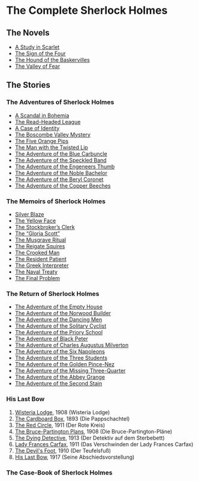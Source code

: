 # The Complete Sherlock Holmes

## The Novels
- [A Study in Scarlet](/source/NOVELS/STUD/STUD.en.md)
- [The Sign of the Four](/source/NOVELS/SIGN/SIGN.en.md)
- [The Hound of the Baskervilles](/source/NOVELS/HOUN/HOUN.en.md)
- [The Valley of Fear](/source/NOVELS/VALL/VALL.en.md)

## The Stories

### The Adventures of Sherlock Holmes

- [A Scandal in Bohemia](/source/ADVE/SCAN/SCAN.en.md)
- [The Read-Headed League](/source/ADVE/REDH/REDH.en.md)
- [A Case of Identity](/source/ADVE/IDEN/IDEN.en.md)
- [The Boscombe Valley Mystery](/source/ADVE/BOSC/BOSC.en.md)
- [The Five Orange Pips](/source/ADVE/FIVE/FIVE.en.md)
- [The Man with the Twisted Lip](/source/ADVE/TWIS/TWIS.en.md)
- [The Adventure of the Blue Carbuncle](/source/ADVE/BLUE/BLUE.en.md)
- [The Adventure of the Speckled Band](/source/ADVE/SPEC/SPEC.en.md)
- [The Adventure of the Engeneers Thumb](/source/ADVE/ENGR/ENGR.en.md)
- [The Adventure of the Noble Bachelor](/source/ADVE/NOBL/NOBL.en.md)
- [The Adventure of the Beryl Coronet](/source/ADVE/BERY/BERY.en.md)
- [The Adventure of the Copper Beeches](/source/ADVE/COPP/COPP.en.md)

### The Memoirs of Sherlock Holmes

- [Silver Blaze](/source/MEMO/SILV/SILV.en.md)
- [The Yellow Face](/source/MEMO/YELL/YELL.en.md)
- [The Stockbroker’s Clerk](/source/MEMO/STOC/STOC.en.md)
- [The “Gloria Scott”](/source/MEMO/GLOR/GLOR.en.md)
- [The Musgrave Ritual](/source/MEMO/MUSG/MUSG.en.md)
- [The Reigate Squires](/source/MEMO/REIG/REIG.en.md)
- [The Crooked Man](/source/MEMO/CROO/CROO.en.md)
- [The Resident Patient](/source/MEMO/RESI/RESI.en.md)
- [The Greek Interpreter](/source/MEMO/GREE/GREE.en.md)
- [The Naval Treaty](/source/MEMO/NAVA/NAVA.en.md)
- [The Final Problem](/source/MEMO/FINA/FINA.en.md)

### The Return of Sherlock Holmes
- [The Adventure of the Empty House](/source/RETU/EMPT/EMPT.en.md)
- [The Adventure of the Norwood Builder](/source/RETU/NORW/NORW.en.md)
- [The Adventure of the Dancing Men](/source/RETU/DANC/DANC.en.md)
- [The Adventure of the Solitary Cyclist](/source/RETU/SOLI/SOLI.en.md)
- [The Adventure of the Priory School](/source/RETU/PRIO/PRIO.en.md)
- [The Adventure of Black Peter](/source/RETU/BLAC/BLAC.en.md)
- [The Adventure of Charles Augustus Milverton](/source/RETU/CHAS/CHAS.en.md)
- [The Adventure of the Six Napoleons](/source/RETU/SIXN/SIXN.en.md)
- [The Adventure of the Three Students](/source/RETU/3STU/3STU.en.md)
- [The Adventure of the Golden Pince-Nez](/source/RETU/GOLD/GOLD.en.md)
- [The Adventure of the Missing Three-Quarter](/source/RETU/MISS/MISS.en.md)
- [The Adventure of the Abbey Grange](/source/RETU/ABBE/ABBE.en.md)
- [The Adventure of the Second Stain](/source/RETU/SECO/SECO.en.md)

### His Last Bow
1.  [Wisteria Lodge](/source/LAST/WIST/WIST.en.md), 1908 (Wisteria Lodge)
2.  [The Cardboard Box](/source/LAST/CARD/CARD.en.md), 1893 (Die Pappschachtel)
3.  [The Red Circle](/source/LAST/REDC/REDC.en.md), 1911 (Der Rote Kreis)
4.  [The Bruce-Partington Plans](/source/LAST/BRUC/BRUC.en.md), 1908 (Die Bruce-Partington-Pläne)
5.  [The Dying Detective](/source/LAST/DYIN/DYIN.en.md), 1913 (Der Detektiv auf dem Sterbebett)
6.  [Lady Frances Carfax](/source/LAST/LADY/LADY.en.md), 1911 (Das Verschwinden der Lady Frances Carfax)
7.  [The Devil's Foot](/source/LAST/DEVI/DEVI.en.md), 1910 (Der Teufelsfuß)
8.  [His Last Bow](/source/LAST/LAST/LAST.en.md), 1917 (Seine Abschiedsvorstellung)

### The Case-Book of Sherlock Holmes


